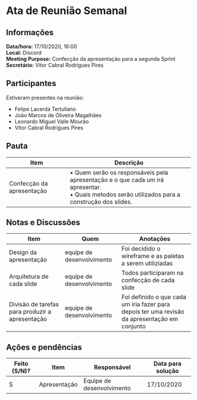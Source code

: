 # Ata de Reunião Semanal

## Informações
**Data/hora:** 17/10/2020, 16:00  
**Local:** Discord  
**Meeting Purpose:** Confecção da apresentação para a segunda Sprint
**Secretário:** Vítor Cabral Rodrigues Pires 

## Participantes
Estiveram presentes na reunião:
- Felipe Lacerda Tertuliano
- João Marcos de Oliveira Magalhães
- Leonardo Miguel Valle Mourão
- Vítor Cabral Rodrigues Pires

## Pauta

Item | Descrição
---- | ----
Confecção da apresentação  | • Quem serão os responsáveis pela apresentação e o que cada um irá apresentar. <br>• Quais metodos serão utilizados para a construção dos slides.


## Notas e Discussões
Item | Quem | Anotações |
---- | ---- | ---- |
Design da apresentação | equipe de desenvolvimento | Foi decidido o wireframe e as paletas a serem utiliziadas |
Arquitetura de cada slide | equipe de desenvolvimento | Todos participaram na confecção de cada slide |
Divisão de tarefas para produzir a apresentação | equipe de desenvolvimento | Foi definido o que cada um iria fazer para depois ter uma revisão da apresentação em conjunto |



## Ações e pendências
| Feito (S/N)? | Item | Responsável | Data para solução |
| ---- | ---- | ---- | ---- |
| S | Apresentação | Equipe de desenvolvimento | 17/10/2020 |




